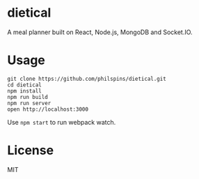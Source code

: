 dietical
=====================

A meal planner built on React, Node.js, MongoDB and Socket.IO.


Usage
=====

```
git clone https://github.com/philspins/dietical.git
cd dietical
npm install
npm run build
npm run server
open http://localhost:3000
```
Use `npm start` to run webpack watch.

License
=======

MIT